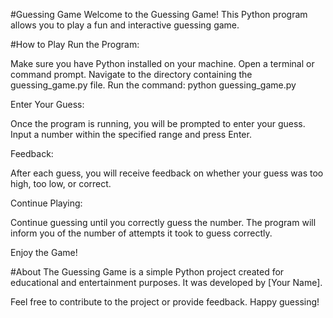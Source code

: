 

#Guessing Game
Welcome to the Guessing Game! This Python program allows you to play a fun and interactive guessing game.

#How to Play
Run the Program:

Make sure you have Python installed on your machine.
Open a terminal or command prompt.
Navigate to the directory containing the guessing_game.py file.
Run the command: python guessing_game.py


Enter Your Guess:

Once the program is running, you will be prompted to enter your guess.
Input a number within the specified range and press Enter.


Feedback:

After each guess, you will receive feedback on whether your guess was too high, too low, or correct.


Continue Playing:

Continue guessing until you correctly guess the number.
The program will inform you of the number of attempts it took to guess correctly.

Enjoy the Game!

#About
The Guessing Game is a simple Python project created for educational and entertainment purposes. It was developed by [Your Name].

Feel free to contribute to the project or provide feedback. Happy guessing!
